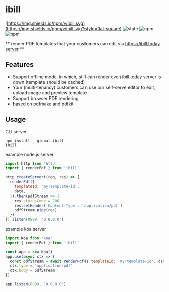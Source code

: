 # ibill

![https://img.shields.io/npm/v/ibill.svg](https://img.shields.io/npm/v/ibill.svg?style=flat-square)
![state](https://img.shields.io/badge/state-alpha-green.svg?style=flat-square)
![npm](https://img.shields.io/npm/dt/ibill.svg?maxAge=2592000&style=flat-square)
![npm](https://img.shields.io/npm/l/ibill.svg?style=flat-square)

** render PDF templates that your customers can edit via [https://ibill.today server](https://ibill.today) **

## Features

* Support offline mode, in which, still can render even ibill.today server is down (template should be cached)
* Your (multi-tenancy) customers can use our self-serve editor to edit, upload image and preview template
* Support browser PDF rendering
* based on pdfmake and pdfkit


## Usage

CLI server

```
npm install --global ibill
ibill
```

example node.js server

```js
import http from 'http'
import { renderPdf } from 'ibill'

http.createServer((req, res) => {
  renderPdf({
    templateId: 'my-template-id',
    data,
  }).then(pdfStream => {
    res.statusCode = 200
    res.setHeader('Content-Type', 'application/pdf')
    pdfStream.pipe(res)
  })
}).listen(8899, '0.0.0.0')
```

example koa server

```js
import Koa from 'koa'
import { renderPdf } from 'ibill'

const app = new Koa()
app.use(async ctx => {
  const pdfStream = await renderPdf({ templateId: 'my-template-id', data })
  ctx.type = 'application/pdf'
  ctx.body = pdfStream
})

app.listen(8899, '0.0.0.0')
```
